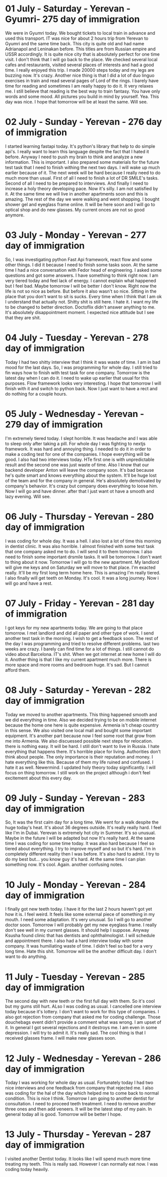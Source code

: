 # 01 July - Saturday - Yerevan - Gyumri- 275 day of immigration

We were in Gyumri today. We bought tickets to local train in advance and used this transport. IT was nice for about 2 hours trip from Yerevan to Gyumri and the same time back. This city is quite old and had name Adrianapol and Leninakan before. This titles are from Russian empire and USSR accordingly. It is quite nice city that is absolutely perfect for one time visit. I don't think that I will go back to the place. We checked several local cafes and restaurants, visited several places of interests and had a good time. I really enjoyed this trip. I made 20000 steps today and my legs are buzzing now. It's crazy. Another nice thing is that I did a lot of duo linguo exercises in train and read several pages of Lord of the rings. I barely have time for reading and sometimes I am really happy to do it. It very relaxes me. I still believe that reading is the best way to train fantasy. You have only words and some mood. All pictures you build in mind by yourself. Yea. This day was nice. I hope that tomorrow will be at least the same. Will see.

# 02 July - Sunday - Yerevan - 276 day of immigration

I started learning fastapi today. It's python's library that help to do simple api's. I really want to learn this language despite the fact that I hated it before. Anyway I need to push my brain to think and analyze a new information. This is important. I also prepared some materials for the future test task that I need to finish withing the next two days. I will wake up much earlier because of it. The next week will be hard because I really need to do much more than usual. First of all I need to finish a lot of DR SMILE's tasks. Second of all I need to be prepared to interviews. And finally I need to increase a holy theory developing pace. Now it's silly. I am not satisfied by it. At the same time we will live in another apartments soon and this is amazing. The rest of the day we were walking and went shopping. I bought shower gel and eyeglass frame online. It will be here soon and I will go to optical shop and do new glasses. My current onces are not so good anymore. 

# 03 July - Monday - Yerevan - 277 day of immigration

So, I was investigating python Fast Api framework, react flow and some other things. I did it because I need to finish some tasks soon. At the same time I had a nice conversation with Fedor head of engineering. I asked some questions and got some answers. I have something to think right now. I am very tiered today and feel lack of energy. I cannot explain what happened but I feel bad. Maybe tomorrow I will be better I don't know. Right now the life is not so nice as before. But before it also wasn't so nice. Sitting in the place that you don't want to sit is sucks. Every time when I think that I am ok I understand that actually not. Shitty shit is still here. I hate it. I want my life to be changed to better direction. Doctoflix didn't answer anything to me. It's absolutely disappointment moment. I expected nice attitude but I see that they are shit.

# 04 July - Tuesday - Yerevan - 278 day of immigration

Today I had two shitty interview that I think it was waste of time. I am in bad mood for the last days. So, I was programming for whole day. I still tried to fin ways how to finish with test task for one company. Tomorrow is the latest day when I can do it. I need to wake up earlier that usual for this purposes. Flow framework looks very interesting. I hope that tomorrow I will finish with it and switch to python back. Now I just want to have a rect and do nothing for a couple hours.

# 05 July - Wednesday - Yerevan - 279 day of immigration

I'm extremely tiered today. I slept horrible. It was headache and I was able to sleep only after taking a pill. For whole day I was fighting to nextjs framework. It was hard and annoying thing. I needed to do it in order to make a coding test for one of the companies. I hope everything will be good. I also had two interviews today. HTe first one is with unpredictable result and the second one was just waste of time. Also I know that our backend developer Anton will leave the company soon. It's bad because he's quite smart and knows everything about the system. It'll be huge lost of the team and for the company in general. He's absolutely demotivated by company's behavior. It's crazy but company does everything to loose him. Now I will go and have dinner. after that I just want ot have a smooth and lazy evening. Will see.

# 06 July - Thursday - Yerevan - 280 day of immigration

I was coding for whole day. It was a hell. I also lost a lot of time this morning in dentist clinic. It was also horrible. I almost finished with some test task that one company asked me to do. I will send it to them tomorrow. I also need to finish some important drsmile tasks. It will be tomorrow. I don't want to thing about it now. Tomorrow I will go to the new apartment. My landlord will give me keys and on Saturday we will move to that place. I'm exacted really. It'll be my first long term home here. This is amazing I'm really tiered. I also finally will get teeth on Monday. It's cool. It was a long journey. Now i will go and have a rest.

# 07 July - Friday - Yerevan - 281 day of immigration

I got keys for my new apartments today. We are going to that place tomorrow. I met landlord and did all paper and other type of work. I send another test task in the morning. I wish to get a feedback soon. The rest of the day I was programming and tried to resolve different problems. last two weeks are crazy. I barely can find time for a lot of things. I still cannot do video about Barcelona. IT's shit. When we got internet at new home I will do it. Another thing is that I like my current apartment much more. There is more space and more rooms and bedroom huge. It's sad. But I cannot afford them.

# 08 July - Saturday - Yerevan - 282 day of immigration

Today we moved to another apartments. This thing happened smooth and we did everything in time. Also we decided trying to be on mobile internet because the home one here is quite expensive. Armenia is't cheap country in this sense. We also visited one local mall and bought some important equipment. It's another part because now I feel some root that grow from me into Armenia. We also discuessed possible next steps for relocation. there is nothing easy. It will be hard. I still don't want to live in Russia. I hate everything that happens there. It's horrible place for living. Authorities don't think about people. The only importance is their reputation and money. I hate everything like this. Because of them my life ruined and confused. I hate it as well. Newermind. I updated holy theory today significantly. I will focus on thing tomorrow. I still work on the project although i don't feel excitement about this every day.

# 09 July - Sunday - Yerevan - 283 day of immigration

So, It was the first calm day for a long time. We went for a walk despite the huge today's heat. It's about 36 degrees outside. It's really really hard. I feel like I'm in Dubai. Yerevan is extremely hot city in Summer. It's so unusual. Maybe in the future I will be adapted but now It's really hard. At the same time I was coding for some time today. It was also hard because I feel so tiered about everything. I try to improve myself and so but it's hard. I'm in completely different reality then I was before. It's also hard to admit. I try to do my best but... you know guy it's hard. At the same time I can plan something now. It's cool. Again. another confusing notes.

# 10 July - Monday - Yerevan - 284 day of immigration

I finally got new teeth today. I have it for the last 2 hours haven't got yet how it is. I feel weird. It feels like some external piece of something in my mouth. I need some adaptation. It's very unusual. So I will go to another doctor soon. Tomorrow I will probably get my new eyeglass frame. I really don't see well in my current glasses. It should help I suppose. Anyway Ksusha found clinic that has dentists and ophthalmologist. I will schedule and appointment there. I also had a hard interview today with some company. It was humiliating waste of time. I didn't feel so bad for a very long time. Hate this shit. Tomorrow will be the another difficult day. I don't want to do anything.

# 11 July - Tuesday - Yerevan - 285 day of immigration

The second day with new teeth or the first full day with them. So it's cool but my gums still hurt. ALso I was coding as usual. I cancelled one interview today because it's lottery. I don't want to work for this type of companies. I also got rejection from company that asked me for coding challenge. Those douchebags event didn't provide a comment what was wrong. I am upset of it. In general I got several rejections and it destroys me. I am even in some depression. I will try to admit it. It's really sad. The cool thing is that I received glasses frame. I will make new glasses soon.

# 12 July - Wednesday - Yerevan - 286 day of immigration

Today I was working for whole day as usual. Fortunately today I had two nice interviews and one feedback from company that rejected me. I also was coding for the hal of the day which helped me to come back to normal condition. This is nice I think. Tomorrow I am going to another dentist for consultation. I need to proceed teeth treatment. I need to remove another three ones and then add veneers. It will be the latest step of my pain. In general today all is good. Tomorrow will be better I hope.

# 13 July - Thursday - Yerevan - 287 day of immigration

I visited another Dentist today. It looks like I will spend much more time treating my teeth. This is really sad. However I can normally eat now. I was coding today heavily.